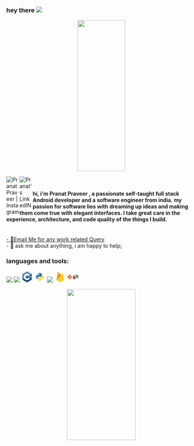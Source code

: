 ### hey there <img src="https://media.giphy.com/media/hvRJCLFzcasrR4ia7z/giphy.gif" width="25px">

   <p align="center"><img src="https://user-images.githubusercontent.com/68765059/147643798-517a26cd-12ac-4250-90cd-bd48d78644a6.gif" height=400 width= 50% align="center" ></p>


<a href="https://www.instagram.com/pranatpraveer/">
  <img align="left" alt="Pranat Praveer | Instagram" width="35px" src="https://user-images.githubusercontent.com/68765059/147639143-13d49dac-3575-4908-9f1a-e0a4518b36fb.png" />
</a>
<a href="https://www.linkedin.com/in/pranat-praveer-31842b190/">
  <img align="left" alt="Pranat's LinkedIN" width="35px" src="https://raw.githubusercontent.com/peterthehan/peterthehan/master/assets/linkedin.svg" />
</a>
</br>

#### hi, i'm Pranat Praveer , a passionate self-taught full stack Android developer and a software engineer from india. my passion for software lies with dreaming up ideas and making them come true with elegant interfaces. I take great care in the experience, architecture, and code quality of the things I build.
</br>
<a href="mailto:praveer.pranat2@gmail.com">- 💼Email Me for any work related Query </a>
</br>
- 💬 ask me about anything, i am happy to help;
</br>

### languages and tools:  

<code><img height="30" src="https://user-images.githubusercontent.com/68765059/147642098-b425411f-07b1-42cb-b133-e2f9b1c88998.png"></code>
<code><img height="30" src="https://user-images.githubusercontent.com/68765059/147644556-3c507efd-7e00-4588-8a92-4d109e953d94.png"></code>
<code><img height="30" src="https://raw.githubusercontent.com/github/explore/80688e429a7d4ef2fca1e82350fe8e3517d3494d/topics/cpp/cpp.png"></code>
<code><img height="30" src="https://raw.githubusercontent.com/github/explore/80688e429a7d4ef2fca1e82350fe8e3517d3494d/topics/python/python.png"></code>
<code><img height="30" src="https://user-images.githubusercontent.com/68765059/147668812-0289b3f6-b7d7-4daf-90e1-cc62912adc3c.png"></code>
<code><img height="30" src="https://raw.githubusercontent.com/github/explore/80688e429a7d4ef2fca1e82350fe8e3517d3494d/topics/firebase/firebase.png"></code>
<code><img height="30" src="https://raw.githubusercontent.com/github/explore/80688e429a7d4ef2fca1e82350fe8e3517d3494d/topics/git/git.png"></code>
</br>
<p align="center"><img src="https://github-readme-stats.vercel.app/api?username=PranatPraveer&show_icons=true&theme=radical" height=400 width= 60% align="center" ></p>

